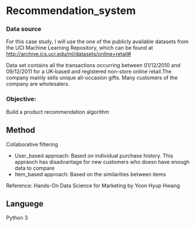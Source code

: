 # Recommendation_system
### Data source
For this case study, I will use the one of the publicly available datasets from the UCI Machine Learning Repository, which can be found at http://archive.ics.uci.edu/ml/datasets/online+retail# 

Data set contains all the transactions occurring between 01/12/2010 and 09/12/2011 for a UK-based and registered non-store online retail.The company mainly sells unique all-occasion gifts. Many customers of the company are wholesalers.

### Objective: 
Build a product recommendation algorithm 

## Method
Collaborative filtering
- User_based approach: Based on individual purchase history. This appraoch has disadvantage for new customers who doesn have enough data to compare 
- Item_based approach: Based on the similarities between items

Reference: Hands-On Data Science for Marketing by Yoon Hyup Hwang
## Languege
Python 3
